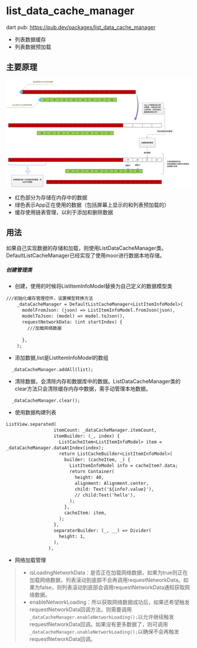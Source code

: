# list_data_cache_manager
dart pub: https://pub.dev/packages/list_data_cache_manager
* 列表数据缓存
* 列表数据预加载

## 主要原理
![原理图](./read_me_image/list_data_cache.png?raw=true "原理图")



* 红色部分为存储在内存中的数据
* 绿色表示App正在使用的数据（包括屏幕上显示的和列表预加载的）
* 缓存使用链表管理，以利于添加和删除数据

## 用法
如果自己实现数据的存储和加载，则使用ListDataCacheManager类。DefaultListCacheManager已经实现了使用moor进行数据本地存储。

##### 创建管理类
* 创建，使用的时候将ListItemInfoModel替换为自己定义的数据模型类
```
///初始化缓存管理控件，设置模型转换方法
    _dataCacheManager = DefaultListCacheManager<ListItemInfoModel>(
      modelFromJson: (json) => ListItemInfoModel.fromJson(json),
      modelToJson: (model) => model.toJson(),
      requestNetworkData: (int startIndex) {
        ///加载网络数据
        
      },
    );
```

* 添加数据,list是ListItemInfoModel的数组
```
  _dataCacheManager.addAll(list);
```
* 清除数据，会清除内存和数据库中的数据。ListDataCacheManager类的clear方法只会清除缓存内存中数据，需手动管理本地数据。
```
  _dataCacheManager.clear();
```
* 使用数据构建列表
```
ListView.separated(
                  itemCount: _dataCacheManager.itemCount,
                  itemBuilder: (_, index) {
                    ListCacheItem<ListItemInfoModel> item = _dataCacheManager.dataAtIndex(index);
                    return ListCacheBuilder<ListItemInfoModel>(
                      builder: (cacheItem, _) {
                        ListItemInfoModel info = cacheItem?.data;
                        return Container(
                          height: 40,
                          alignment: Alignment.center,
                          child: Text('${info?.value}'),
                          // child:Text('hello'),
                        );
                      },
                      cacheItem: item,
                    );
                  },
                  separatorBuilder: (_, __) => Divider(
                    height: 1,
                  ),
                ),
```

* 网络加载管理
> * isLoadingNetworkData：是否正在加载网络数据，如果为true则正在加载网络数据，列表滚动到底部不会再调用requestNetworkData。如果为false，则列表滚动到底部会调用requestNetworkData通知获取网络数据。
> * enableNetworkLoading：所以获取网络数据成功后，如果还希望触发requestNetworkData回调方法，则需要调用`_dataCacheManager.enableNetworkLoading();`以允许继续触发requestNetworkData回调。如果没有更多数据了，则可调用`_dataCacheManager.unableNetworkLoading();`以确保不会再触发requestNetworkData回调。